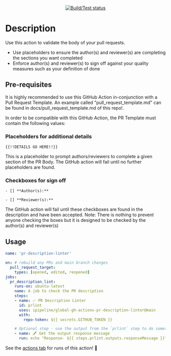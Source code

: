 <p align="center">
  <a href="https://github.com/ipipeline/global-gh-actions-pr-description-linter/actions/workflows/build-test.yml">
    <img alt="Build/Test status" src="https://github.com/ipipeline/global-gh-actions-pr-description-linter/workflows/build-test/badge.svg"></a>
</p>

# Description
Use this action to validate the body of your pull requests.
- Use placeholders to ensure the author(s) and reviewer(s) are completing the sections you want completed
- Enforce author(s) and reviewer(s) to sign off against your quality measures such as your definition of done

## Pre-requisites
It is highly recommended to use this GitHub Action in-conjunction with a Pull Request Template. An example called "pull_request_template.md" can be found in docs/pull_request_template.md of this repo!.

In order to be compatible with this GitHub Action, the PR Template must contain the following values: 
### Placeholders for additional details
`{{!!DETAILS GO HERE!!}}`

This is a placeholder to prompt authors/reviewers to complete a given section of the PR Body. The GitHub action will fail until no further placeholders are found.

### Checkboxes for sign off
`- [] **Author(s):**`

`- [] **Reviewer(s):**`

The GitHub action will fail until these checkboxes are found in the description and have been accepted. 
Note: There is nothing to prevent anyone checking the boxes but it is designed to be checked by the author(s) and reviewer(s)

## Usage

```yaml
name: 'pr-description-linter'

on: # rebuild any PRs and main branch changes
  pull_request_target:
    types: [opened, edited, reopened]
jobs:
  pr_description_lint:
    runs-on: ubuntu-latest
    name: A job to check the PR description
    steps:
    - name: ✅ PR Description Linter
      id: prlint
      uses: ipipeline/global-gh-actions-pr-description-linter@main
      with:
        repo-token: ${{ secrets.GITHUB_TOKEN }}

    # Optional step - use the output from the `prlint` step to do something else? This example just echos the message to screen
    - name: 🖋 Get the output response message
      run: echo "Response- ${{ steps.prlint.outputs.responseMessage }}"
```

See the [actions tab](https://github.com/ipipeline/global-gh-actions-pr-description-linter/actions) for runs of this action! :rocket:



